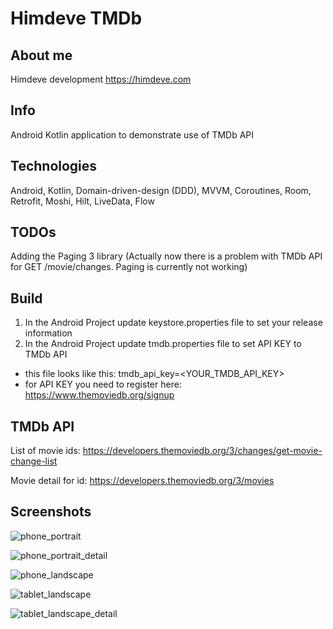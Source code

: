 # Himdeve TMDb

## About me
Himdeve development
https://himdeve.com

## Info

Android Kotlin application to demonstrate use of TMDb API

## Technologies

Android, Kotlin, Domain-driven-design (DDD), MVVM, Coroutines, Room, Retrofit, Moshi, Hilt, LiveData, Flow

## TODOs

Adding the Paging 3 library 
  (Actually now there is a problem with TMDb API for GET /movie/changes. Paging is currently not working)

## Build
1. In the Android Project update keystore.properties file to set your release information
2. In the Android Project update tmdb.properties file to set API KEY to TMDb API
  - this file looks like this:
  tmdb_api_key=<YOUR_TMDB_API_KEY>  
  - for API KEY you need to register here: https://www.themoviedb.org/signup
  
## TMDb API
List of movie ids: https://developers.themoviedb.org/3/changes/get-movie-change-list

Movie detail for id: https://developers.themoviedb.org/3/movies

## Screenshots

![phone_portrait](https://user-images.githubusercontent.com/16305136/94871794-27b28000-044b-11eb-8f85-c63ff382e7d9.jpg)

![phone_portrait_detail](https://user-images.githubusercontent.com/16305136/94871826-4153c780-044b-11eb-82b8-bbe648c372c6.jpg)

![phone_landscape](https://user-images.githubusercontent.com/16305136/94871849-4c0e5c80-044b-11eb-97fe-1327dc1d5f65.jpg)

![tablet_landscape](https://user-images.githubusercontent.com/16305136/94871863-54669780-044b-11eb-8cf3-81e76ff0de0f.jpg)

![tablet_landscape_detail](https://user-images.githubusercontent.com/16305136/94871881-5e889600-044b-11eb-9d02-ab6fc13a72b5.jpg)
